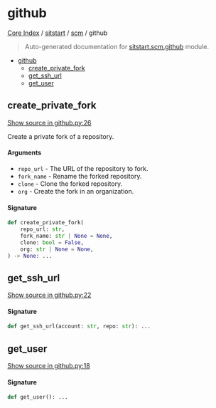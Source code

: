 # github

[Core Index](../../README.md#core-index) / [sitstart](../index.md#sitstart) / [scm](./index.md#scm) / github

> Auto-generated documentation for [sitstart.scm.github](../../../python/sitstart/scm/github.py) module.

- [github](#github)
  - [create_private_fork](#create_private_fork)
  - [get_ssh_url](#get_ssh_url)
  - [get_user](#get_user)

## create_private_fork

[Show source in github.py:26](../../../python/sitstart/scm/github.py#L26)

Create a private fork of a repository.

#### Arguments

- `repo_url` - The URL of the repository to fork.
- `fork_name` - Rename the forked repository.
- `clone` - Clone the forked repository.
- `org` - Create the fork in an organization.

#### Signature

```python
def create_private_fork(
    repo_url: str,
    fork_name: str | None = None,
    clone: bool = False,
    org: str | None = None,
) -> None: ...
```



## get_ssh_url

[Show source in github.py:22](../../../python/sitstart/scm/github.py#L22)

#### Signature

```python
def get_ssh_url(account: str, repo: str): ...
```



## get_user

[Show source in github.py:18](../../../python/sitstart/scm/github.py#L18)

#### Signature

```python
def get_user(): ...
```
